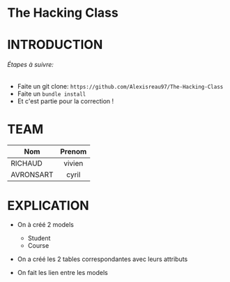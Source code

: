 # The Hacking Class

# INTRODUCTION

###### Étapes à suivre:

* Faite un git clone: `https://github.com/Alexisreau97/The-Hacking-Class`
* Faite un `bundle install`
* Et c'est partie pour la correction !

# TEAM

| Nom        |Prenom    |
| -----------|:--------:|
| RICHAUD    | vivien   |
| AVRONSART  | cyril    |

# EXPLICATION

- On à créé 2 models
  - Student
  - Course

- On a créé les 2 tables correspondantes avec leurs attributs

- On fait les lien entre les models
